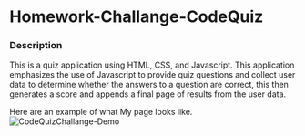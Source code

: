 # Homework-Challange-CodeQuiz

### Description
This is a quiz application using HTML, CSS, and Javascript. This application emphasizes the use of Javascript to provide quiz questions and collect user data to determine whether the answers to a question are correct, this then generates a score and appends a final page of results from the user data.

Here are an example of what My page looks like.
![CodeQuizChallange-Demo](https://user-images.githubusercontent.com/127795324/231856700-43a9fdb1-cd0d-4934-854a-717a02fba6d9.gif)
